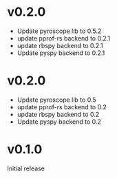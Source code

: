 # v0.2.0
- Update pyroscope lib to 0.5.2
- update pprof-rs backend to 0.2.1
- update rbspy backend to 0.2.1
- Update pyspy backend to 0.2.1

# v0.2.0
- Update pyroscope lib to 0.5
- update pprof-rs backend to 0.2
- update rbspy backend to 0.2
- Update pyspy backend to 0.2

# v0.1.0
Initial release
